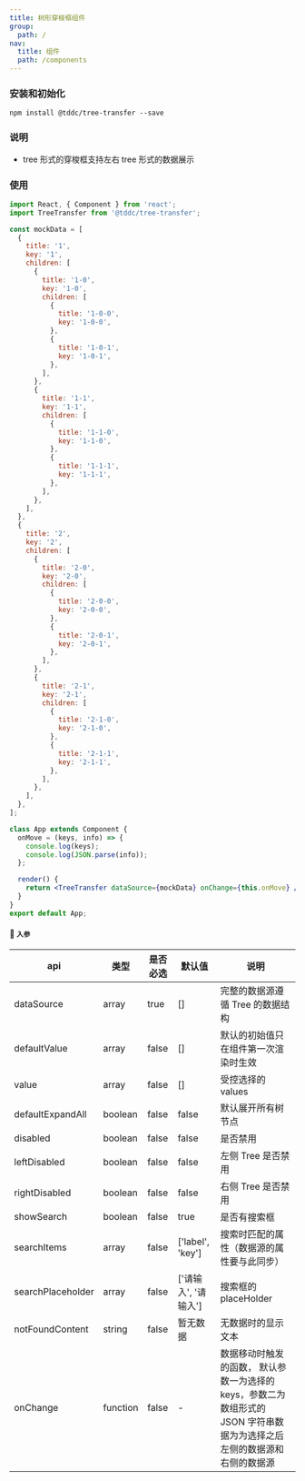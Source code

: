 ```yaml
---
title: 树形穿梭框组件
group:
  path: /
nav:
  title: 组件
  path: /components
---
```


### 安装和初始化

```
npm install @tddc/tree-transfer --save
```

### 说明

- tree 形式的穿梭框支持左右 tree 形式的数据展示

### 使用

```jsx
import React, { Component } from 'react';
import TreeTransfer from '@tddc/tree-transfer';

const mockData = [
  {
    title: '1',
    key: '1',
    children: [
      {
        title: '1-0',
        key: '1-0',
        children: [
          {
            title: '1-0-0',
            key: '1-0-0',
          },
          {
            title: '1-0-1',
            key: '1-0-1',
          },
        ],
      },
      {
        title: '1-1',
        key: '1-1',
        children: [
          {
            title: '1-1-0',
            key: '1-1-0',
          },
          {
            title: '1-1-1',
            key: '1-1-1',
          },
        ],
      },
    ],
  },
  {
    title: '2',
    key: '2',
    children: [
      {
        title: '2-0',
        key: '2-0',
        children: [
          {
            title: '2-0-0',
            key: '2-0-0',
          },
          {
            title: '2-0-1',
            key: '2-0-1',
          },
        ],
      },
      {
        title: '2-1',
        key: '2-1',
        children: [
          {
            title: '2-1-0',
            key: '2-1-0',
          },
          {
            title: '2-1-1',
            key: '2-1-1',
          },
        ],
      },
    ],
  },
];

class App extends Component {
  onMove = (keys, info) => {
    console.log(keys);
    console.log(JSON.parse(info));
  };

  render() {
    return <TreeTransfer dataSource={mockData} onChange={this.onMove} />;
  }
}
export default App;
```

#### 🚀 `入参`

| api | 类型 | 是否必选 | 默认值 | 说明 |
| --- | --- | --- | --- | --- |
| dataSource | array | true | [] | 完整的数据源遵循 Tree 的数据结构 |
| defaultValue | array | false | [] | 默认的初始值只在组件第一次渲染时生效 |
| value | array | false | [] | 受控选择的 values |
| defaultExpandAll | boolean | false | false | 默认展开所有树节点 |
| disabled | boolean | false | false | 是否禁用 |
| leftDisabled | boolean | false | false | 左侧 Tree 是否禁用 |
| rightDisabled | boolean | false | false | 右侧 Tree 是否禁用 |
| showSearch | boolean | false | true | 是否有搜索框 |
| searchItems | array | false | ['label', 'key'] | 搜索时匹配的属性（数据源的属性要与此同步） |
| searchPlaceholder | array | false | ['请输入', '请输入'] | 搜索框的 placeHolder |
| notFoundContent | string | false | 暂无数据 | 无数据时的显示文本 |
| onChange | function | false | - | 数据移动时触发的函数， 默认参数一为选择的 keys，参数二为数组形式的 JSON 字符串数据为为选择之后左侧的数据源和右侧的数据源 |
